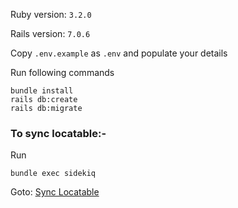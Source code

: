 Ruby version: `3.2.0`

Rails version: `7.0.6`

Copy `.env.example` as `.env` and populate your details

Run following commands
```
bundle install
rails db:create
rails db:migrate
```

### To sync locatable:-
Run
```
bundle exec sidekiq
```

Goto: [Sync Locatable](http://localhost:3000/saral-locatable/states)